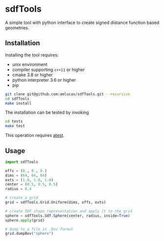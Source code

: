 # sdfTools

A simple tool with python interface to create signed distance function based geometries.

## Installation

Installing the tool requires:

- unix environment
- compiler supporting `c++11` or higher
- cmake 3.8 or higher
- python interpreter 3.6 or higher
- pip

```bash
git clone git@github.com:amlucas/sdfTools.git --recursive
cd sdfTools
make install
```

The installation can be tested by invoking

```bash
cd tests
make test
```

This operation requires [atest](https://gitlab.ethz.ch/mavt-cse/atest).


## Usage

```python
import sdfTools

offs = (0., 0., 0.)
dims = (64, 64, 64)
exts = (1.0, 1.0, 1.0)
center = (0.5, 0.5, 0.5)
radius = 0.4

# create a grid
grid = sdfTools.Grid.Uniform(dims, offs, exts)

# create SDF shape representation and apply it to the grid
sphere = sdfTools.Sdf.Sphere(center, radius, inside=True)
sphere.apply(grid)

# dump to a file in .bov format
grid.dumpBov("sphere")
```

